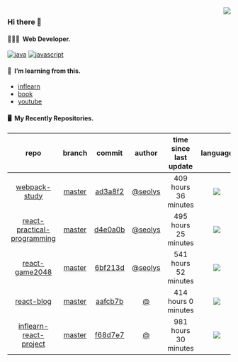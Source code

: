 <img align="right" src="https://github-readme-stats.vercel.app/api?username=seolys&show_icons=true&hide_title=true" />

### Hi there 👋

#### 🧑🏻‍💻&nbsp;&nbsp;Web Developer.

[![java](http://img.shields.io/badge/-java-black?style=flat-square&logo=)](#)
[![javascript](http://img.shields.io/badge/-javascript-darkgray?style=flat-square&logo=)](#)

<!--
**seolys/seolys** is a ✨ _special_ ✨ repository because its `README.md` (this file) appears on your GitHub profile.

Here are some ideas to get you started:

- 🔭 I’m currently working on ...
- 🌱 I’m currently learning ...
- 👯 I’m looking to collaborate on ...
- 🤔 I’m looking for help with ...
- 💬 Ask me about ...
- 📫 How to reach me: ...
- 😄 Pronouns: ...
- ⚡ Fun fact: ...
-->

#### 🌱&nbsp;&nbsp;I’m learning from this.

- [inflearn](https://github.com/seolys/TIL/blob/master/inflearn/inflearn.md)
- [book](https://github.com/seolys/TIL/blob/master/book/book.md)
- [youtube](https://github.com/seolys/TIL/blob/master/youtube/youtube.md)

#### 🖥&nbsp;&nbsp;My Recently Repositories.

| repo | branch | commit | author | time since last update | language |
|:---:|:---:|:---:|:---:|:---:|:---:|
| [webpack-study](https://github.com/seolys/webpack-study) | [master](https://github.com/seolys/webpack-study/tree/master) |[ad3a8f2](https://github.com/seolys/webpack-study/commit/ad3a8f286d9f6a7f3e39e6e5e2a251d552ace823) | [@seolys](https://github.com/seolys) |409 hours 36 minutes | ![](https://img.shields.io/badge/language-JavaScript-default.svg?style=flat-square)|
| [react-practical-programming](https://github.com/seolys/react-practical-programming) | [master](https://github.com/seolys/react-practical-programming/tree/master) |[d4e0a0b](https://github.com/seolys/react-practical-programming/commit/d4e0a0b29031465422eb2d7045b33460ca38856a) | [@seolys](https://github.com/seolys) |495 hours 25 minutes | ![](https://img.shields.io/badge/language-JavaScript-default.svg?style=flat-square)|
| [react-game2048](https://github.com/seolys/react-game2048) | [master](https://github.com/seolys/react-game2048/tree/master) |[6bf213d](https://github.com/seolys/react-game2048/commit/6bf213d89988dd433b8499c235f9c1a0fe97e480) | [@seolys](https://github.com/seolys) |541 hours 52 minutes | ![](https://img.shields.io/badge/language-CSS-default.svg?style=flat-square)|
| [react-blog](https://github.com/seolys/react-blog) | [master](https://github.com/seolys/react-blog/tree/master) |[aafcb7b](https://github.com/seolys/react-blog/commit/aafcb7bb5767ea5b743cdead22c26054a22fe734) | [@]() |414 hours 0 minutes | ![](https://img.shields.io/badge/language-JavaScript-default.svg?style=flat-square)|
| [inflearn-react-project](https://github.com/seolys/inflearn-react-project) | [master](https://github.com/seolys/inflearn-react-project/tree/master) |[f68d7e7](https://github.com/seolys/inflearn-react-project/commit/f68d7e7aa277b102f5ccf402134a3e57619d069f) | [@]() |981 hours 30 minutes | ![](https://img.shields.io/badge/language-JavaScript-default.svg?style=flat-square)|


<!--
[![Tech Blog Badge](http://img.shields.io/badge/-Tech%20blog-black?style=flat-square&logo=github&link=https://zzsza.github.io/)](https://zzsza.github.io/) 
[![Linkedin Badge](https://img.shields.io/badge/-LinkedIn-blue?style=flat-square&logo=Linkedin&logoColor=white&link=https://www.linkedin.com/in/seong-yun-byeon-8183a8113/)](https://www.linkedin.com/in/seong-yun-byeon-8183a8113/) 
[![Youtube Badge](https://img.shields.io/badge/Youtube-ff0000?style=flat-square&logo=youtube&link=https://www.youtube.com/c/kyleschool)](https://www.youtube.com/c/kyleschool) 
[![Facebook Badge](https://img.shields.io/badge/-Facebook-1877f2?style=flat-square&logo=facebook&logoColor=white&link=https://www.facebook.com/zzsza)](https://www.facebook.com/zzsza) 
[![Instagram Badge](https://img.shields.io/badge/-Instagram-dd2a7b?style=flat-square&logo=instagram&logoColor=white&link=https://www.instagram.com/data.scientist/)](https://www.instagram.com/data.scientist/) 
[![Gmail Badge](https://img.shields.io/badge/-Gmail-d14836?style=flat-square&logo=Gmail&logoColor=white&link=mailto:snugyun01@gmail.com)](mailto:snugyun01@gmail.com)
-->
